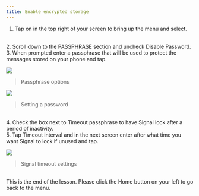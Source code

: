 ```yaml
---
title: Enable encrypted storage
---
```

1. Tap on  in the top right of your screen to bring up the menu and select.
<br>
2. Scroll down to the PASSPHRASE section and uncheck Disable Password.
<br>
3. When prompted enter a passphrase that will be used to protect the messages stored on your phone and tap.

![](https://securityinabox.org/sbox/screen/textsecure-en-1/018.png)
> Passphrase options

![](https://securityinabox.org/sbox/screen/textsecure-en-1/019.png)
> Setting a password

<br>
4. Check the box next to Timeout passphrase to have Signal lock after a period of inactivity.
<br>
5. Tap Timeout interval and in the next screen enter after what time you want Signal to lock if unused and tap.

![](https://securityinabox.org/sbox/screen/textsecure-en-1/021.png)
> Signal timeout settings
<br>
This is the end of the lesson. Please click the Home button on your left to go back to the menu.
